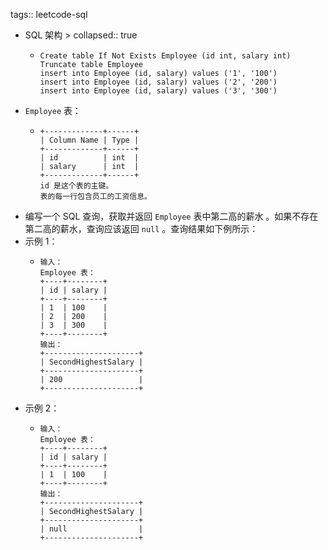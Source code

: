 tags:: leetcode-sql

- SQL 架构 >
  collapsed:: true
	- ```mysql
	  Create table If Not Exists Employee (id int, salary int)
	  Truncate table Employee
	  insert into Employee (id, salary) values ('1', '100')
	  insert into Employee (id, salary) values ('2', '200')
	  insert into Employee (id, salary) values ('3', '300')
	  ```
- `Employee` 表：
	- ```
	  +-------------+------+
	  | Column Name | Type |
	  +-------------+------+
	  | id          | int  |
	  | salary      | int  |
	  +-------------+------+
	  id 是这个表的主键。
	  表的每一行包含员工的工资信息。
	  ```
- 编写一个 SQL 查询，获取并返回 `Employee` 表中第二高的薪水 。如果不存在第二高的薪水，查询应该返回 `null` 。查询结果如下例所示：
- 示例 1：
	- ```
	  输入：
	  Employee 表：
	  +----+--------+
	  | id | salary |
	  +----+--------+
	  | 1  | 100    |
	  | 2  | 200    |
	  | 3  | 300    |
	  +----+--------+
	  输出：
	  +---------------------+
	  | SecondHighestSalary |
	  +---------------------+
	  | 200                 |
	  +---------------------+
	  ```
- 示例 2：
	- ```
	  输入：
	  Employee 表：
	  +----+--------+
	  | id | salary |
	  +----+--------+
	  | 1  | 100    |
	  +----+--------+
	  输出：
	  +---------------------+
	  | SecondHighestSalary |
	  +---------------------+
	  | null                |
	  +---------------------+
	  ```